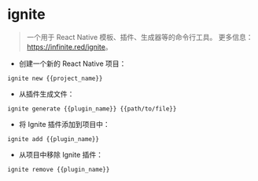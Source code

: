 # ignite

> 一个用于 React Native 模板、插件、生成器等的命令行工具。
> 更多信息：<https://infinite.red/ignite>。

- 创建一个新的 React Native 项目：

`ignite new {{project_name}}`

- 从插件生成文件：

`ignite generate {{plugin_name}} {{path/to/file}}`

- 将 Ignite 插件添加到项目中：

`ignite add {{plugin_name}}`

- 从项目中移除 Ignite 插件：

`ignite remove {{plugin_name}}`